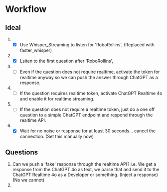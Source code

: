 # Workflow

## Ideal

1. - [x] Use Whisper_Streaming to listen for 'RoboRollins', (Replaced with faster_whisper)
2. - [x] Lsiten to the first question after 'RoboRollins',
3. - [ ] Even if the question does not require realtime, activate the token for realtime anyway so we can push the answer through ChatGPT as a response.
4. - [ ] If the question requires realtime token, activate ChatGPT Realtime 4o and enable it for realtime streaming.
5. - [ ] If the question does not require a realtime token, just do a one off question to a simple ChatGPT endpoint and respond through the realtime API.
6. - [x] Wait for no noise or response for at least 30 seconds... cancel the connection. (Set this manually now)

## Questions

1. Can we push a 'fake' response through the realtime API? i.e. We get a response from the ChatGPT 4o as text, we parse that and send it to the ChatGPT Realtime 4o as a Developer or something. (Inject a response) (No we cannot)
2.
